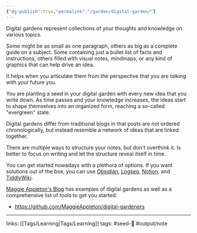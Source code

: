 ```yaml
---
{"dg-publish":true,"permalink":"/garden/digital-garden/"}
---
```



Digital gardens represent collections of your thoughts and knowledge on various topics. 

Some might be as small as one paragraph, others as big as a complete guide on a subject. Some containing just a bullet list of facts and instructions, others filled with visual notes, mindmaps, or any kind of graphics that can help drive an idea.

It helps when you articulate them from the perspective that you are talking with your future you.

You are planting a seed in your digital garden with every new idea that you write down. As time passes and your knowledge increases, the ideas start to shape themselves into an organized form, reaching a so-called "evergreen" state.

Digital gardens differ from traditional blogs in that posts are not ordered chronologically, but instead resemble a network of ideas that are linked together. 

There are multiple ways to structure your notes, but don't overthink it. Is better to focus on writing and let the structure reveal itself in time.

You can get started nowadays with a plethora of options. If you want solutions out of the box, you can use [Obsidian](http://obsidian.md), [Logseq](https://logseq.com/),  [Notion](https://www.notion.so), and [TiddlyWiki](https://tiddlywiki.com). 

[Maggie Appleton's Blog](https://maggieappleton.com) has examples of digital gardens as well as a comprehensive list of tools to get you started:
* https://github.com/MaggieAppleton/digital-gardeners


---
links: [[Tags/Learning|Tags/Learning]]
tags: #seed-🌱 #output/note
